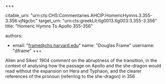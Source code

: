 +++


citable_urn: "urn:cts:CHS:Commentaries.AHCIP:HomericHymns.3.355-3.356.vjNgcbc"
target_urn: "urn:cts:greekLit:tlg0013.tlg003:3.355-3.356"
title: "Homeric Hymns To Apollo 355-356"

authors:
- email: "frame@chs.harvard.edu"
  name: "Douglas Frame"
  username: "dframe"
+++

<p>Allen and Sikes’ 1904 comment on the abruptness of the transition, in the context of analysing how the passage on Apollo and the she-dragon would read without the expansion on Hera and Typhaon, and the clearer references of the pronoun (referring to the she-dragon) in 356</p>
